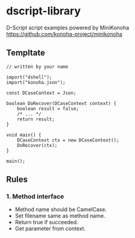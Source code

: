 dscript-library
===============

D-Script script examples powered by MiniKonoha <https://github.com/konoha-project/minikonoha>

Templtate
---------

	// written by your name
	
	import("dshell");
	import("konoha.json");
	
	const DCaseContext = Json;
	
	boolean DoRecover(DCaseContext context) {
		boolean result = false;
		/* ... */
		return result;
	}
	
	void main() {
		DCaseContext ctx = new DCaseContext();
		DoRecover(ctx);
	}
	
	main();

Rules
-----

### 1. Method interface

* Method name should be CamelCase.
* Set filename same as method name.
* Return true if succeeded.
* Get parameter from context.
